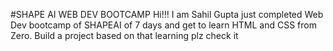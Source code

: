 #SHAPE AI WEB DEV BOOTCAMP
Hi!!! I am Sahil Gupta just completed Web Dev bootcamp of SHAPEAI of 7 days and get to learn HTML and CSS from Zero.
Build a project based on that learning plz check it
